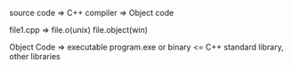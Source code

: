 source code       =>      C++ compiler      =>    Object code        

file1.cpp         =>                              file.o(unix)
                                                  file.object(win)    



Object Code =>  executable program.exe or binary  <=  C++ standard library, other libraries 